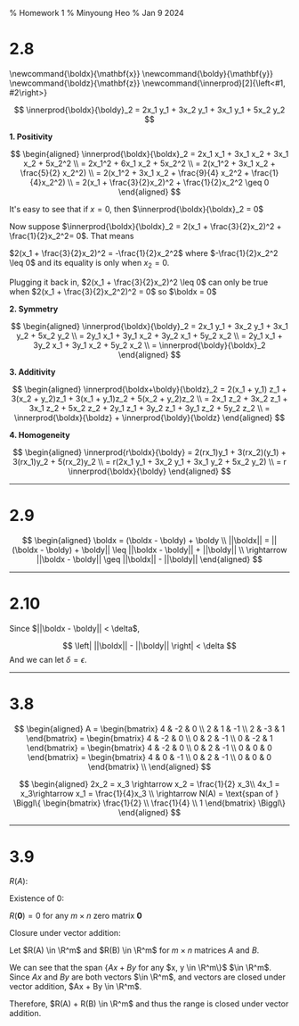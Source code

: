 % Homework 1
% Minyoung Heo
% Jan 9 2024

# 2.8

\newcommand{\boldx}{\mathbf{x}}
\newcommand{\boldy}{\mathbf{y}}
\newcommand{\boldz}{\mathbf{z}}
\newcommand{\innerprod}[2]{\left<#1, #2\right>}

$$
\innerprod{\boldx}{\boldy}_2 = 2x_1 y_1 + 3x_2 y_1 + 3x_1 y_1 + 5x_2 y_2
$$

**1. Positivity**

$$
\begin{aligned}
\innerprod{\boldx}{\boldx}_2 = 2x_1 x_1 + 3x_1 x_2 + 3x_1 x_2 + 5x_2^2 \\
= 2x_1^2 + 6x_1 x_2 + 5x_2^2 \\
= 2(x_1^2 + 3x_1 x_2 + \frac{5}{2} x_2^2) \\
= 2(x_1^2 + 3x_1 x_2 + \frac{9}{4} x_2^2 + \frac{1}{4}x_2^2) \\
= 2(x_1 + \frac{3}{2}x_2)^2 + \frac{1}{2}x_2^2 \geq 0
\end{aligned} 
$$

It's easy to see that if $x=0$, then $\innerprod{\boldx}{\boldx}_2 = 0$

Now suppose $\innerprod{\boldx}{\boldx}_2 = 2(x_1 + \frac{3}{2}x_2)^2 + \frac{1}{2}x_2^2= 0$. That means

$2(x_1 + \frac{3}{2}x_2)^2 = -\frac{1}{2}x_2^2$ where $-\frac{1}{2}x_2^2 \leq 0$ and its equality is only when $x_2 = 0$.

Plugging it back in, $2(x_1 + \frac{3}{2}x_2)^2 \leq 0$ can only be true when $2(x_1 + \frac{3}{2}x_2^2)^2 = 0$ so $\boldx = 0$

**2. Symmetry**

$$
\begin{aligned}
\innerprod{\boldx}{\boldy}_2 = 2x_1 y_1 + 3x_2 y_1 + 3x_1 y_2 + 5x_2 y_2 \\
= 2y_1 x_1 + 3y_1 x_2 + 3y_2 x_1 + 5y_2 x_2 \\
= 2y_1 x_1 + 3y_2 x_1 + 3y_1 x_2 + 5y_2 x_2 \\
= \innerprod{\boldy}{\boldx}_2
\end{aligned}
$$

**3. Additivity**

$$
\begin{aligned}
\innerprod{\boldx+\boldy}{\boldz}_2 = 2(x_1 + y_1) z_1 + 3(x_2 + y_2)z_1 + 3(x_1 + y_1)z_2 + 5(x_2 + y_2)z_2 \\
= 2x_1 z_2 + 3x_2 z_1 + 3x_1 z_2 + 5x_2 z_2 + 2y_1 z_1 + 3y_2 z_1 + 3y_1 z_2 + 5y_2 z_2 \\
= \innerprod{\boldx}{\boldz} + \innerprod{\boldy}{\boldz}
\end{aligned}
$$

**4. Homogeneity**

$$
\begin{aligned}
\innerprod{r\boldx}{\boldy} = 2(rx_1)y_1 + 3(rx_2)(y_1) + 3(rx_1)y_2 + 5(rx_2)y_2 \\
= r(2x_1 y_1 + 3x_2 y_1 + 3x_1 y_2 + 5x_2 y_2) \\
= r \innerprod{\boldx}{\boldy}
\end{aligned}
$$

---

# 2.9

$$
\begin{aligned}
\boldx = (\boldx - \boldy) + \boldy \\
||\boldx|| = ||(\boldx - \boldy) + \boldy|| \leq ||\boldx - \boldy|| + ||\boldy|| \\
\rightarrow ||\boldx - \boldy|| \geq ||\boldx|| - ||\boldy||
\end{aligned}
$$


---

# 2.10

Since $||\boldx - \boldy|| < \delta$,

$$
\left| ||\boldx|| - ||\boldy|| \right| < \delta
$$
And we can let $\delta = \epsilon$.

---

# 3.8

$$
\begin{aligned}
A = \begin{bmatrix}
4 & -2 & 0 \\
2 & 1 & -1 \\
2 & -3 & 1
\end{bmatrix} = \begin{bmatrix}
4 & -2 & 0 \\
0 & 2 & -1 \\
0 & -2 & 1
\end{bmatrix} = \begin{bmatrix}
4 & -2 & 0 \\
0 & 2 & -1 \\
0 & 0 & 0
\end{bmatrix} = \begin{bmatrix}
4 & 0 & -1 \\
0 & 2 & -1 \\
0 & 0 & 0
\end{bmatrix}  \\
\end{aligned}
$$

$$
\begin{aligned}
2x_2 = x_3 \rightarrow x_2 = \frac{1}{2} x_3\\
4x_1 = x_3\rightarrow x_1 = \frac{1}{4}x_3 \\
\rightarrow N(A) = \text{span of } \Biggl\{ \begin{bmatrix} \frac{1}{2} \\ \frac{1}{4} \\ 1 \end{bmatrix} \Biggl\}
\end{aligned}
$$


---

# 3.9 

$R(A)$:

Existence of 0:

$R(\mathbf{0}) = 0$ for any $m\times n$ zero matrix $\mathbf{0}$

Closure under vector addition:

Let $R(A) \in \R^m$ and $R(B) \in \R^m$ for $m \times n$ matrices $A$ and $B$.

We can see that the span $\{Ax + By$ for any $x, y \in \R^m\}$ $\in \R^m$. Since $Ax$ and $By$ are both vectors $\in \R^m$, and vectors are closed under vector addition, $Ax + By \in \R^m$. 

Therefore, $R(A) + R(B) \in \R^m$ and thus the range is closed under vector addition.



